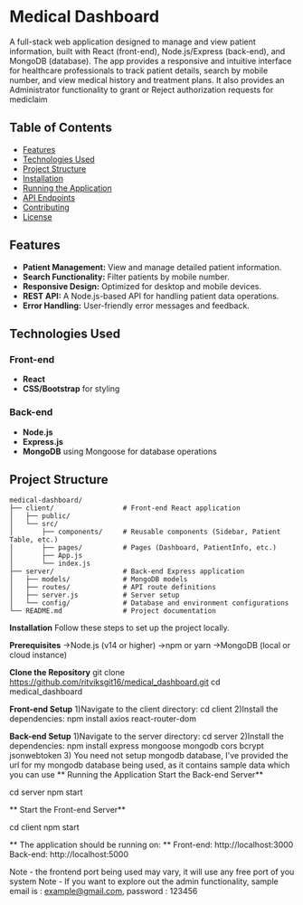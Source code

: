 # Medical Dashboard

A full-stack web application designed to manage and view patient information, built with React (front-end), Node.js/Express (back-end), and MongoDB (database). The app provides a responsive and intuitive interface for healthcare professionals to track patient details, search by mobile number, and view medical history and treatment plans.
It also provides an Administrator functionality to grant or Reject authorization requests for mediclaim

## Table of Contents

- [Features](#features)
- [Technologies Used](#technologies-used)
- [Project Structure](#project-structure)
- [Installation](#installation)
- [Running the Application](#running-the-application)
- [API Endpoints](#api-endpoints)
- [Contributing](#contributing)
- [License](#license)

## Features

- **Patient Management:** View and manage detailed patient information.
- **Search Functionality:** Filter patients by mobile number.
- **Responsive Design:** Optimized for desktop and mobile devices.
- **REST API:** A Node.js-based API for handling patient data operations.
- **Error Handling:** User-friendly error messages and feedback.

## Technologies Used

### Front-end
- **React**
- **CSS/Bootstrap** for styling

### Back-end
- **Node.js**
- **Express.js**
- **MongoDB** using Mongoose for database operations

  
## Project Structure

```plaintext
medical-dashboard/
├── client/                 # Front-end React application
│   ├── public/
│   └── src/
│       ├── components/     # Reusable components (Sidebar, Patient Table, etc.)
│       ├── pages/          # Pages (Dashboard, PatientInfo, etc.)
│       ├── App.js
│       └── index.js
├── server/                 # Back-end Express application
│   ├── models/             # MongoDB models
│   ├── routes/             # API route definitions
│   ├── server.js           # Server setup
│   └── config/             # Database and environment configurations
└── README.md               # Project documentation
```

**Installation**
Follow these steps to set up the project locally.

**Prerequisites**
->Node.js (v14 or higher)
->npm or yarn
->MongoDB (local or cloud instance)

**Clone the Repository**
git clone https://github.com/ritviksgit16/medical_dashboard.git
cd medical_dashboard


**Front-end Setup**
1)Navigate to the client directory:
cd client
2)Install the dependencies:
npm install axios react-router-dom

**Back-end Setup**
1)Navigate to the server directory:
cd server
2)Install the dependencies:
npm install express mongoose mongodb cors bcrypt jsonwebtoken
3) You need not setup mongodb database, I've provided the url for my mongodb database being used, as it contains sample data which you can use
**
Running the Application
Start the Back-end Server**

cd server
npm start

**
Start the Front-end Server**

cd client
npm start

**
The application should be running on:
**
Front-end: http://localhost:3000
Back-end: http://localhost:5000

Note - the frontend port being used may vary, it will use any free port of you system
Note - If you want to explore out the admin functionality, sample email is : example@gmail.com, password : 123456
   
